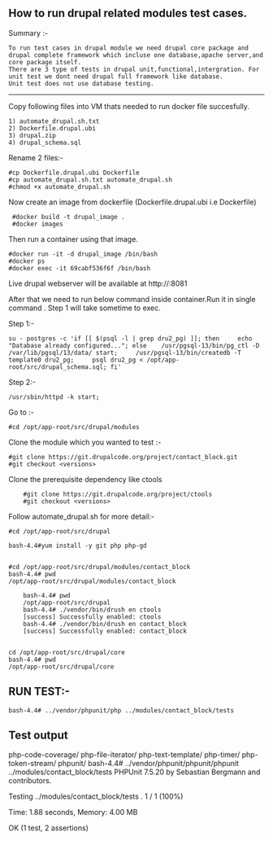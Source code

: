 How to run drupal related modules test cases.
-------------

Summary :-

    To run test cases in drupal module we need drupal core package and drupal complete framework which incluse one database,apache server,and core package itself.
    There are 3 type of tests in drupal unit,functional,intergration. For unit test we dont need drupal full framework like database.
    Unit test does not use database testing.

*************************

Copy following files into VM thats needed to run docker file succesfully.

    1) automate_drupal.sh.txt
    2) Dockerfile.drupal.ubi
    3) drupal.zip
    4) drupal_schema.sql

Rename 2 files:-

    #cp Dockerfile.drupal.ubi Dockerfile
    #cp automate_drupal.sh.txt automate_drupal.sh
    #chmod +x automate_drupal.sh


Now create an image from dockerfile (Dockerfile.drupal.ubi i.e Dockerfile)

     #docker build -t drupal_image .
     #docker images


Then run a container using that image.

    #docker run -it -d drupal_image /bin/bash
    #docker ps
    #docker exec -it 69cabf536f6f /bin/bash

Live drupal webserver will be available at http://<ip>:8081

After that we need to run below command inside container.Run it in single command . Step 1 will take sometime to exec.

Step 1:-

    su - postgres -c 'if [[ $(psql -l | grep dru2_pg) ]]; then     echo "Database already configured..."; else    /usr/pgsql-13/bin/pg_ctl -D /var/lib/pgsql/13/data/ start;     /usr/pgsql-13/bin/createdb -T template0 dru2_pg;     psql dru2_pg < /opt/app-root/src/drupal_schema.sql; fi'

Step 2:-

    /usr/sbin/httpd -k start;


Go to :-

    #cd /opt/app-root/src/drupal/modules

Clone the module which you wanted to test :-

    #git clone https://git.drupalcode.org/project/contact_block.git
    #git checkout <versions>

Clone the prerequisite dependency like ctools

        #git clone https://git.drupalcode.org/project/ctools
        #git checkout <versions>

Follow automate_drupal.sh for more detail:-

    #cd /opt/app-root/src/drupal

    bash-4.4#yum install -y git php php-gd


    #cd /opt/app-root/src/drupal/modules/contact_block
    bash-4.4# pwd
    /opt/app-root/src/drupal/modules/contact_block

        bash-4.4# pwd
        /opt/app-root/src/drupal
        bash-4.4# ./vendor/bin/drush en ctools
        [success] Successfully enabled: ctools
        bash-4.4# ./vendor/bin/drush en contact_block
        [success] Successfully enabled: contact_block


    cd /opt/app-root/src/drupal/core
    bash-4.4# pwd
    /opt/app-root/src/drupal/core


RUN TEST:-
----------

    bash-4.4# ../vendor/phpunit/php ../modules/contact_block/tests


Test output
----------------
php-code-coverage/ php-file-iterator/ php-text-template/ php-timer/         php-token-stream/  phpunit/
bash-4.4# ../vendor/phpunit/phpunit/phpunit  ../modules/contact_block/tests
PHPUnit 7.5.20 by Sebastian Bergmann and contributors.

Testing ../modules/contact_block/tests
.                                                                   1 / 1 (100%)

Time: 1.88 seconds, Memory: 4.00 MB

OK (1 test, 2 assertions)


